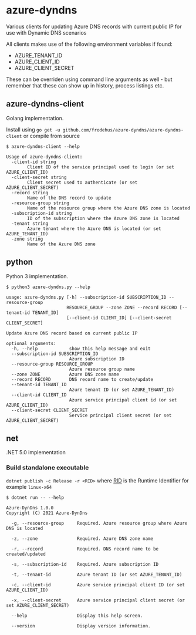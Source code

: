 # azure-dyndns

Various clients for updating Azure DNS records with current public IP for use with Dynamic DNS scenarios

All clients makes use of the following environment variables if found:

- AZURE_TENANT_ID
- AZURE_CLIENT_ID
- AZURE_CLIENT_SECRET

These can be overriden using command line arguments as well - but remember that these can show up in history, process listings etc.

## azure-dyndns-client

Golang implementation.

Install using `go get -u github.com/frodehus/azure-dyndns/azure-dyndns-client` or compile from source

```
$ azure-dyndns-client --help

Usage of azure-dyndns-client:
  -client-id string
        Client ID of the service principal used to login (or set AZURE_CLIENT_ID)
  -client-secret string
        Client secret used to authenticate (or set AZURE_CLIENT_SECRET)
  -record string
        Name of the DNS record to update
  -resource-group string
        Name of the resource group where the Azure DNS zone is located
  -subscription-id string
        ID of the subscription where the Azure DNS zone is located
  -tenant string
        Azure tenant where the Azure DNS is located (or set AZURE_TENANT_ID)
  -zone string
        Name of the Azure DNS zone
```


## python

Python 3 implementation.

```
$ python3 azure-dyndns.py --help  

usage: azure-dyndns.py [-h] --subscription-id SUBSCRIPTION_ID --resource-group
                       RESOURCE_GROUP --zone ZONE --record RECORD [--tenant-id TENANT_ID]
                       [--client-id CLIENT_ID] [--client-secret CLIENT_SECRET]

Update Azure DNS record based on current public IP

optional arguments:
  -h, --help            show this help message and exit
  --subscription-id SUBSCRIPTION_ID
                        Azure subscription ID
  --resource-group RESOURCE_GROUP
                        Azure resource group name
  --zone ZONE           Azure DNS zone name
  --record RECORD       DNS record name to create/update
  --tenant-id TENANT_ID
                        Azure tenant ID (or set AZURE_TENANT_ID)
  --client-id CLIENT_ID
                        Azure service principal client id (or set AZURE_CLIENT_ID)
  --client-secret CLIENT_SECRET
                        Service principal client secret (or set AZURE_CLIENT_SECRET)
```

## net

.NET 5.0 implementation

### Build standalone executable

`dotnet publish -c Release -r <RID>` where [RID](https://docs.microsoft.com/en-us/dotnet/core/rid-catalog) is the Runtime Identifier for example `linux-x64`

```
$ dotnet run -- --help 

Azure-DynDns 1.0.0
Copyright (C) 2021 Azure-DynDns

  -g, --resource-group     Required. Azure resource group where Azure DNS is located

  -z, --zone               Required. Azure DNS zone name

  -r, --record             Required. DNS record name to be created/updated

  -s, --subscription-id    Required. Azure subscription ID

  -t, --tenant-id          Azure tenant ID (or set AZURE_TENANT_ID)

  -c, --client-id          Azure service principal client ID (or set AZURE_CLIENT_ID)

  -x, --client-secret      Azure service principal client secret (or set AZURE_CLIENT_SECRET)

  --help                   Display this help screen.

  --version                Display version information.

```
